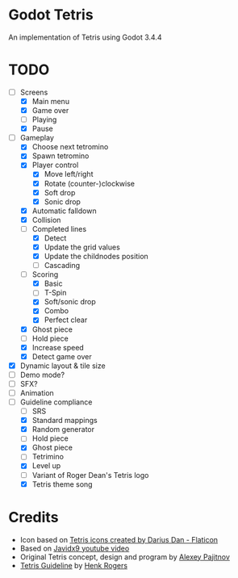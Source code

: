 # Godot Tetris
An implementation of Tetris using Godot 3.4.4

# TODO
- [ ] Screens
  - [X] Main menu
  - [X] Game over
  - [ ] Playing
  - [X] Pause
- [ ] Gameplay
  - [X] Choose next tetromino
  - [X] Spawn tetromino
  - [X] Player control
    - [X] Move left/right
    - [X] Rotate (counter-)clockwise
    - [X] Soft drop
    - [X] Sonic drop
  - [X] Automatic falldown
  - [X] Collision
  - [ ] Completed lines
    - [X] Detect
    - [X] Update the grid values
    - [X] Update the childnodes position
    - [ ] Cascading
  - [ ] Scoring
    - [X] Basic
    - [ ] T-Spin
    - [X] Soft/sonic drop
    - [X] Combo
    - [X] Perfect clear
  - [X] Ghost piece
  - [ ] Hold piece
  - [X] Increase speed
  - [X] Detect game over
- [X] Dynamic layout & tile size
- [ ] Demo mode?
- [ ] SFX?
- [ ] Animation
- [ ] Guideline compliance
  - [ ] SRS
  - [X] Standard mappings
  - [X] Random generator
  - [ ] Hold piece
  - [X] Ghost piece
  - [ ] Tetrimino
  - [X] Level up
  - [ ] Variant of Roger Dean's Tetris logo
  - [X] Tetris theme song

# Credits
- Icon based on [Tetris icons created by Darius Dan - Flaticon](https://www.flaticon.com/free-icons/tetris)
- Based on [Javidx9 youtube video](https://www.youtube.com/watch?v=8OK8_tHeCIA)
- Original Tetris concept, design and program by [Alexey Pajitnov](https://fr.wikipedia.org/wiki/Alekse%C3%AF_Pajitnov)
- [Tetris Guideline](https://harddrop.com/wiki/Tetris_Guideline) by [Henk Rogers](https://fr.wikipedia.org/wiki/Henk_Rogers)
